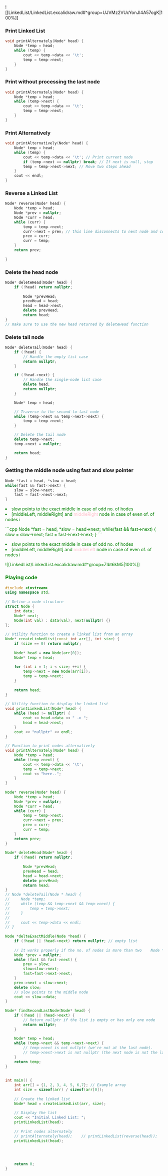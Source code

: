 ![[LinkedList/LinkedList.excalidraw.md#^group=UJVMz2VUcYonJl4A57ogK|100%]]



### Print Linked List
```cpp
void printAlternately(Node* head) {  
    Node *temp = head;  
    while (temp) {  
        cout << temp->data << '\t';  
        temp = temp->next;  
    }  
}
```

### Print without processing the last node
```cpp
void printAlternately(Node* head) {  
    Node *temp = head;  
    while (temp->next) {  
        cout << temp->data << '\t';  
        temp = temp->next;  
    }  
}
```

### Print Alternatively

```cpp
void printAlternatively(Node* head) {
    Node* temp = head;
    while (temp) {
        cout << temp->data << '\t'; // Print current node
        if (temp->next == nullptr) break; // If next is null, stop
        temp = temp->next->next; // Move two steps ahead
    }
    cout << endl;
}
```

### Reverse a Linked List
```cpp
Node* reverse(Node* head) {  
    Node *temp = head;  
    Node *prev = nullptr;  
    Node *curr = head;  
    while (curr) {  
        temp = temp->next;  
        curr->next = prev; // this line disconnects to next node and connects toprevious node  
        prev = curr;  
        curr = temp;  
    }  
    return prev;  
  
}
```
### Delete the head node

```cpp
Node* deleteHead(Node* head) {  
    if (!head) return nullptr;  
  
        Node *prevHead;  
        prevHead = head;  
        head = head->next;  
        delete prevHead;  
        return head;  
}
// make sure to use the new head returned by deleteHead function
```

### Delete tail node
```cpp
Node* deleteTail(Node* head) {
    if (!head) {
        // Handle the empty list case
        return nullptr;
    }

    if (!head->next) {
        // Handle the single-node list case
        delete head;
        return nullptr;
    }

    Node* temp = head;

    // Traverse to the second-to-last node
    while (temp->next && temp->next->next) {
        temp = temp->next;
    }

    // Delete the tail node
    delete temp->next;
    temp->next = nullptr;

    return head;
}
```


### Getting the middle node using fast and slow pointer
```cpp
Node *fast = head, *slow = head;
while(fast && fast->next) {
	slow = slow->next;
	fast = fast->next->next;
}
```
<p style='color:green'> <li style='color:green'> slow points to the exact middle in case of odd no. of hodes</li>
<li style='color:green'> [middleLeft, middleRight] and <span style='color:pink'>middleRight </span>node in case of even of. of nodes i</p>
```cpp
Node *fast = head, *slow = head->next;
while(fast && fast->next) {
	slow = slow->next;
	fast = fast->next->next;
}
```

<p style='color:green'> <li style='color:green'> slow points to the exact middle in case of odd no. of hodes</li>
<li style='color:green'> [middleLeft, middleRight] and <span style='color:pink'>middleLeft </span> node in case of even of. of nodes i</p>

![[LinkedList/LinkedList.excalidraw.md#^group=Zlbt6kM5|100%]]

### Playing code

```cpp
#include <iostream>  
using namespace std;  
  
// Define a node structure  
struct Node {  
    int data;  
    Node* next;  
    Node(int val) : data(val), next(nullptr) {}  
};  
  
// Utility function to create a linked list from an array  
Node* createLinkedList(const int arr[], int size) {  
    if (size == 0) return nullptr;  
  
    Node* head = new Node(arr[0]);  
    Node* temp = head;  
  
    for (int i = 1; i < size; ++i) {  
        temp->next = new Node(arr[i]);  
        temp = temp->next;  
    }  
  
    return head;  
}  
  
// Utility function to display the linked list  
void printLinkedList(Node* head) {  
    while (head != nullptr) {  
        cout << head->data << " -> ";  
        head = head->next;  
    }  
    cout << "nullptr" << endl;  
}  
  
// Function to print nodes alternatively  
void printAlternately(Node* head) {  
    Node *temp = head;  
    while (temp->next) {  
        cout << temp->data << '\t';  
        temp = temp->next;  
        cout << "here..";  
    }  
}  
  
Node* reverse(Node* head) {  
    Node *temp = head;  
    Node *prev = nullptr;  
    Node *curr = head;  
    while (curr) {  
        temp = temp->next;  
        curr->next = prev;  
        prev = curr;  
        curr = temp;  
    }  
    return prev;  
}  
  
Node* deleteHead(Node* head) {  
    if (!head) return nullptr;  
  
        Node *prevHead;  
        prevHead = head;  
        head = head->next;  
        delete prevHead;  
        return head;  
}  
// Node *deleteTail(Node * head) {  
//     Node *temp;  
//     while (temp && temp->next && temp->next) {  
//         temp = temp->next;  
//     }  
//  
//     cout << temp->data << endl;  
// }  
  
Node *delteExactMiddle(Node *head) {  
    if (!head || !head->next) return nullptr; // empty list  
      
    // It works properly if the no. of nodes is more than two    Node *slow = head, *fast = head;  
    Node *prev = nullptr;  
    while (fast && fast->next) {  
        prev = slow;  
        slow=slow->next;  
        fast=fast->next->next;  
    }  
    prev->next = slow->next;  
    delete slow;  
    // slow points to the middle node  
    cout << slow->data;  
}  
  
Node* findSecondLastNode(Node* head) {  
    if (!head || !head->next) {  
        // Return nullptr if the list is empty or has only one node  
        return nullptr;  
    }  
  
    Node* temp = head;  
    while (temp->next && temp->next->next) {  
        // temp->next is not nullptr (we're not at the last node).  
        // temp->next->next is not nullptr (the next node is not the last node).        temp = temp->next;  
    }  
    return temp;  
}  
  
  
int main() {  
    int arr[] = {1, 2, 3, 4, 5, 6,7}; // Example array  
    int size = sizeof(arr) / sizeof(arr[0]);  
  
    // Create the linked list  
    Node* head = createLinkedList(arr, size);  
  
    // Display the list  
    cout << "Initial Linked List: ";  
    printLinkedList(head);  
  
    // Print nodes alternately  
    // printAlternately(head);    // printLinkedList(reverse(head));    // head = deleteHead(head);    // deleteTail(head);    cout << findSecondLastNode(head)->data << endl;;  
    printLinkedList(head);  
  
  
  
  
    return 0;  
}
```
